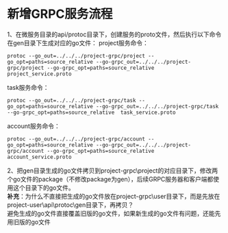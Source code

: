 # 新增GRPC服务流程
1、在微服务目录的api/protoc目录下，创建服务的proto文件，然后执行以下命令在gen目录下生成对应的go文件：
project服务命令：
```shell
protoc --go_out=../../../project-grpc/project --go_opt=paths=source_relative --go-grpc_out=../../../project-grpc/project --go-grpc_opt=paths=source_relative  project_service.proto
```
task服务命令：
```shell
protoc --go_out=../../../project-grpc/task --go_opt=paths=source_relative --go-grpc_out=../../../project-grpc/task --go-grpc_opt=paths=source_relative  task_service.proto
```
account服务命令：
```
protoc --go_out=../../../project-grpc/account --go_opt=paths=source_relative --go-grpc_out=../../../project-grpc/account --go-grpc_opt=paths=source_relative  account_service.proto
```


2、把gen目录生成的go文件拷贝到project-grpc\project的对应目录下，修改两个go文件的package（不修改package为gen），后续GRPC服务器和客户端都使用这个目录下的go文件。<br/>
**补充**：为什么不直接把生成的go文件放在project-grpc\user目录下，而是先放在project-user\api\protoc\gen目录下，再拷贝？<br/>
避免生成的go文件直接覆盖旧版的go文件，如果新生成的go文件有问题，还能先用旧版的go文件